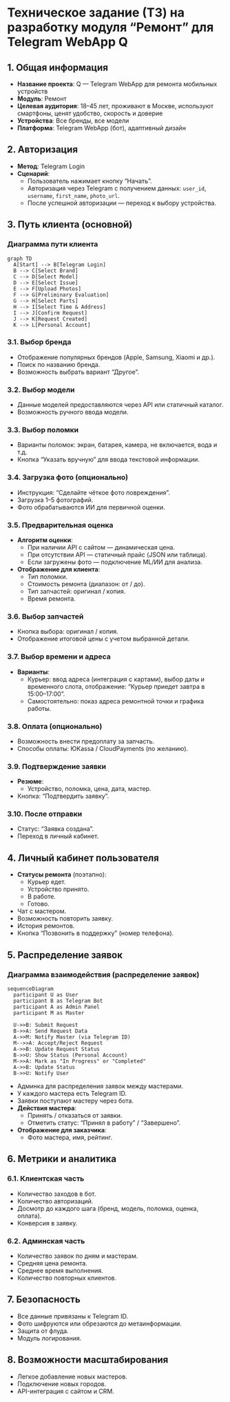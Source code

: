# Техническое задание (ТЗ) на разработку модуля “Ремонт” для Telegram WebApp Q

## 1. Общая информация
- **Название проекта**: Q — Telegram WebApp для ремонта мобильных устройств
- **Модуль**: Ремонт
- **Целевая аудитория**: 18–45 лет, проживают в Москве, используют смартфоны, ценят удобство, скорость и доверие
- **Устройства**: Все бренды, все модели
- **Платформа**: Telegram WebApp (бот), адаптивный дизайн

## 2. Авторизация
- **Метод**: Telegram Login
- **Сценарий**:
  - Пользователь нажимает кнопку “Начать”.
  - Авторизация через Telegram с получением данных: `user_id`, `username`, `first_name`, `photo_url`.
  - После успешной авторизации — переход к выбору устройства.

## 3. Путь клиента (основной)

### Диаграмма пути клиента
```mermaid
graph TD
  A[Start] --> B[Telegram Login]
  B --> C[Select Brand]
  C --> D[Select Model]
  D --> E[Select Issue]
  E --> F[Upload Photos]
  F --> G[Preliminary Evaluation]
  G --> H[Select Parts]
  H --> I[Select Time & Address]
  I --> J[Confirm Request]
  J --> K[Request Created]
  K --> L[Personal Account]
```

### 3.1. Выбор бренда
- Отображение популярных брендов (Apple, Samsung, Xiaomi и др.).
- Поиск по названию бренда.
- Возможность выбрать вариант “Другое”.

### 3.2. Выбор модели
- Данные моделей предоставляются через API или статичный каталог.
- Возможность ручного ввода модели.

### 3.3. Выбор поломки
- Варианты поломок: экран, батарея, камера, не включается, вода и т.д.
- Кнопка “Указать вручную” для ввода текстовой информации.

### 3.4. Загрузка фото (опционально)
- Инструкция: “Сделайте чёткое фото повреждения”.
- Загрузка 1–5 фотографий.
- Фото обрабатываются ИИ для первичной оценки.

### 3.5. Предварительная оценка
- **Алгоритм оценки**:
  - При наличии API с сайтом — динамическая цена.
  - При отсутствии API — статичный прайс (JSON или таблица).
  - Если загружены фото — подключение ML/ИИ для анализа.
- **Отображение для клиента**:
  - Тип поломки.
  - Стоимость ремонта (диапазон: от / до).
  - Тип запчастей: оригинал / копия.
  - Время ремонта.

### 3.6. Выбор запчастей
- Кнопка выбора: оригинал / копия.
- Отображение итоговой цены с учетом выбранной детали.

### 3.7. Выбор времени и адреса
- **Варианты**:
  - Курьер: ввод адреса (интеграция с картами), выбор даты и временного слота, отображение: “Курьер приедет завтра в 15:00–17:00”.
  - Самостоятельно: показ адреса ремонтной точки и графика работы.

### 3.8. Оплата (опционально)
- Возможность внести предоплату за запчасть.
- Способы оплаты: ЮKassa / CloudPayments (по желанию).

### 3.9. Подтверждение заявки
- **Резюме**:
  - Устройство, поломка, цена, дата, мастер.
- Кнопка: “Подтвердить заявку”.

### 3.10. После отправки
- Статус: “Заявка создана”.
- Переход в личный кабинет.

## 4. Личный кабинет пользователя
- **Статусы ремонта** (поэтапно):
  - Курьер едет.
  - Устройство принято.
  - В работе.
  - Готово.
- Чат с мастером.
- Возможность повторить заявку.
- История ремонтов.
- Кнопка “Позвонить в поддержку” (номер телефона).

## 5. Распределение заявок

### Диаграмма взаимодействия (распределение заявок)
```mermaid
sequenceDiagram
  participant U as User
  participant B as Telegram Bot
  participant A as Admin Panel
  participant M as Master

  U->>B: Submit Request
  B->>A: Send Request Data
  A->>M: Notify Master (via Telegram ID)
  M-->>A: Accept/Reject Request
  A->>B: Update Request Status
  B->>U: Show Status (Personal Account)
  M->>A: Mark as "In Progress" or "Completed"
  A->>B: Update Status
  B->>U: Notify User
```

- Админка для распределения заявок между мастерами.
- У каждого мастера есть Telegram ID.
- Заявки поступают мастеру через бота.
- **Действия мастера**:
  - Принять / отказаться от заявки.
  - Отметить статус: “Принял в работу” / “Завершено”.
- **Отображение для заказчика**:
  - Фото мастера, имя, рейтинг.

## 6. Метрики и аналитика

### 6.1. Клиентская часть
- Количество заходов в бот.
- Количество авторизаций.
- Досмотр до каждого шага (бренд, модель, поломка, оценка, оплата).
- Конверсия в заявку.

### 6.2. Админская часть
- Количество заявок по дням и мастерам.
- Средняя цена ремонта.
- Среднее время выполнения.
- Количество повторных клиентов.

## 7. Безопасность
- Все данные привязаны к Telegram ID.
- Фото шифруются или обрезаются до метаинформации.
- Защита от флуда.
- Модуль логирования.

## 8. Возможности масштабирования
- Легкое добавление новых мастеров.
- Подключение новых городов.
- API-интеграция с сайтом и CRM.